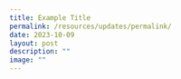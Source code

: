```yaml
---
title: Example Title
permalink: /resources/updates/permalink/
date: 2023-10-09
layout: post
description: ""
image: ""
---
```

